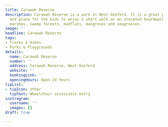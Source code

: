 ```yaml
---
title: Carawah Reserve
description: Carawah Reserve is a park in West Gosford. It is a great picnic spot
  and place for the kids to enjoy a short walk on an elevated boardwalk over salt
  marshes, swamp forests, mudflats, mangroves and seagrasses.
image: ''
headline: Carawah Reserve
tags:
- Tracks & Hikes
- Parks & Playgrounds
details:
  name: Carawah Reserve
  number: ''
  address: Carawah Reserve, West Gosford
  website: ''
  bookingLink: ''
  openingHours: Open 24 hours
tipList:
- tipIcon: other
  tipText: Wheelchair accessible entry
instragram:
  username: ''
  images: []
draft: true

---
```

